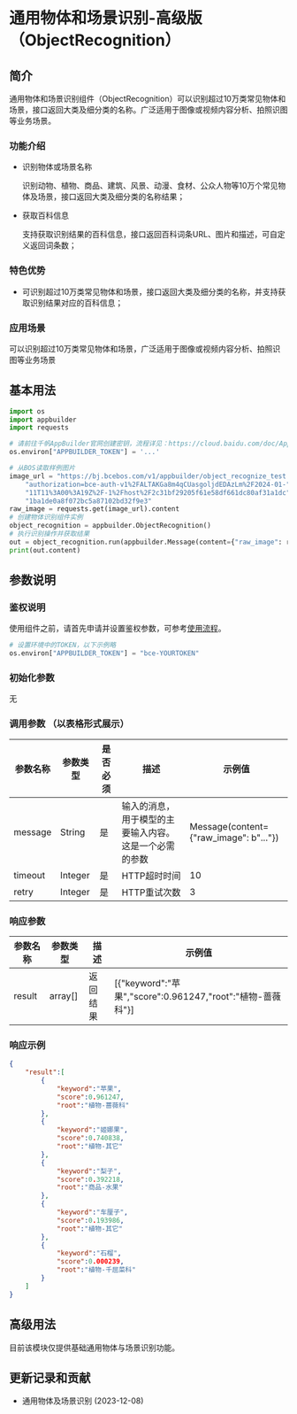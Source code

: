 # 通用物体和场景识别-高级版（ObjectRecognition）

## 简介
通用物体和场景识别组件（ObjectRecognition）可以识别超过10万类常见物体和场景，接口返回大类及细分类的名称。广泛适用于图像或视频内容分析、拍照识图等业务场景。
### 功能介绍
* 识别物体或场景名称

  识别动物、植物、商品、建筑、风景、动漫、食材、公众人物等10万个常见物体及场景，接口返回大类及细分类的名称结果；
* 获取百科信息

  支持获取识别结果的百科信息，接口返回百科词条URL、图片和描述，可自定义返回词条数；

### 特色优势
* 可识别超过10万类常见物体和场景，接口返回大类及细分类的名称，并支持获取识别结果对应的百科信息；

### 应用场景
可以识别超过10万类常见物体和场景，广泛适用于图像或视频内容分析、拍照识图等业务场景


## 基本用法

```python
import os
import appbuilder
import requests

# 请前往千帆AppBuilder官网创建密钥，流程详见：https://cloud.baidu.com/doc/AppBuilder/s/Olq6grrt6#1%E3%80%81%E5%88%9B%E5%BB%BA%E5%AF%86%E9%92%A5
os.environ["APPBUILDER_TOKEN"] = '...'

# 从BOS读取样例图片
image_url = "https://bj.bcebos.com/v1/appbuilder/object_recognize_test.png?"\
    "authorization=bce-auth-v1%2FALTAKGa8m4qCUasgoljdEDAzLm%2F2024-01-"\
    "11T11%3A00%3A19Z%2F-1%2Fhost%2F2c31bf29205f61e58df661dc80af31a1dc"\
    "1ba1de0a8f072bc5a87102bd32f9e3"
raw_image = requests.get(image_url).content
# 创建物体识别组件实例
object_recognition = appbuilder.ObjectRecognition()
# 执行识别操作并获取结果
out = object_recognition.run(appbuilder.Message(content={"raw_image": raw_image}))
print(out.content)
```

## 参数说明

### 鉴权说明
使用组件之前，请首先申请并设置鉴权参数，可参考[使用流程](https://cloud.baidu.com/doc/AppBuilder/s/Olq6grrt6#1%E3%80%81%E5%88%9B%E5%BB%BA%E5%AF%86%E9%92%A5)。
```python
# 设置环境中的TOKEN，以下示例略
os.environ["APPBUILDER_TOKEN"] = "bce-YOURTOKEN"
```

### 初始化参数
无

### 调用参数 （以表格形式展示）
| 参数名称    | 参数类型    | 是否必须 | 描述                          | 示例值                                    |
|---------|---------|------|-----------------------------|----------------------------------------|
| message | String  | 是    | 输入的消息，用于模型的主要输入内容。这是一个必需的参数 | Message(content={"raw_image": b"..."}) |
| timeout | Integer | 是    | HTTP超时时间                    | 10                                     |
| retry   | Integer | 是    | HTTP重试次数                    | 3                                      |

### 响应参数
| 参数名称   | 参数类型    | 描述   | 示例值                                                 |
|--------|---------|------|-----------------------------------------------------|
| result | array[] | 返回结果 | [{"keyword":"苹果","score":0.961247,"root":"植物-蔷薇科"}] |
### 响应示例
```json
{
    "result":[
        {
            "keyword":"苹果",
            "score":0.961247,
            "root":"植物-蔷薇科"
        },
        {
            "keyword":"姬娜果",
            "score":0.740838,
            "root":"植物-其它"
        },
        {
            "keyword":"梨子",
            "score":0.392218,
            "root":"商品-水果"
        },
        {
            "keyword":"车厘子",
            "score":0.193986,
            "root":"植物-其它"
        },
        {
            "keyword":"石榴",
            "score":0.000239,
            "root":"植物-千屈菜科"
        }
    ]
}
```

## 高级用法
目前该模块仅提供基础通用物体与场景识别功能。

## 更新记录和贡献
* 通用物体及场景识别 (2023-12-08)